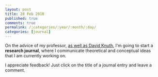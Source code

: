 ```yaml
---
layout: post
title: 28 Feb 2018
published: true
comments: true
permalink: /:categories/:year/:month/:day/
categories: [journal]
---
```


On the advice of my professor, [as well as David Knuth](https://theorydish.blog/2018/02/26/donald-knuth-on-writing-up-research/), I'm going to start a **research journal**, where I communicate theoretical and conceptual ideas that I am currently working on. 

I appreciate feedback! Just click on the title of a journal entry and leave a comment.